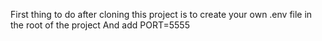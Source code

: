 First thing to do after cloning this project is to create your own .env file in the root of the project
And add PORT=5555
